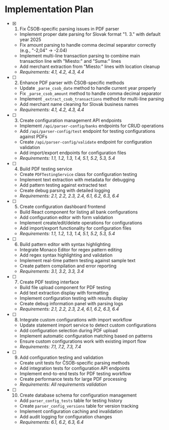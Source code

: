# Implementation Plan

- [x] 1. Fix ČSOB-specific parsing issues in PDF parser


  - Implement proper date parsing for Slovak format "1. 3." with default year 2025
  - Fix amount parsing to handle comma decimal separator correctly (e.g., "-2,04" → -2.04)
  - Implement multi-line transaction parsing to combine main transaction line with "Miesto:" and "Suma:" lines
  - Add merchant extraction from "Miesto:" lines with location cleanup
  - _Requirements: 4.1, 4.2, 4.3, 4.4_








- [ ] 2. Enhance PDF parser with ČSOB-specific methods
  - Update `_parse_csob_date` method to handle current year properly
  - Fix `_parse_csob_amount` method to handle comma decimal separator
  - Implement `_extract_csob_transactions` method for multi-line parsing
  - Add merchant name cleaning for Slovak business names
  - _Requirements: 4.1, 4.2, 4.3, 4.4_

- [ ] 3. Create configuration management API endpoints
  - Implement `/api/parser-config/banks` endpoints for CRUD operations
  - Add `/api/parser-config/test` endpoint for testing configurations against PDFs
  - Create `/api/parser-config/validate` endpoint for configuration validation
  - Add import/export endpoints for configuration files
  - _Requirements: 1.1, 1.2, 1.3, 1.4, 5.1, 5.2, 5.3, 5.4_

- [ ] 4. Build PDF testing service
  - Create `PDFTestingService` class for configuration testing
  - Implement text extraction with metadata for debugging
  - Add pattern testing against extracted text
  - Create debug parsing with detailed logging
  - _Requirements: 2.1, 2.2, 2.3, 2.4, 6.1, 6.2, 6.3, 6.4_

- [ ] 5. Create configuration dashboard frontend
  - Build React component for listing all bank configurations
  - Add configuration editor with form validation
  - Implement create/edit/delete operations for configurations
  - Add import/export functionality for configuration files
  - _Requirements: 1.1, 1.2, 1.3, 1.4, 5.1, 5.2, 5.3, 5.4_

- [ ] 6. Build pattern editor with syntax highlighting
  - Integrate Monaco Editor for regex pattern editing
  - Add regex syntax highlighting and validation
  - Implement real-time pattern testing against sample text
  - Create pattern compilation and error reporting
  - _Requirements: 3.1, 3.2, 3.3, 3.4_

- [ ] 7. Create PDF testing interface
  - Build file upload component for PDF testing
  - Add text extraction display with formatting
  - Implement configuration testing with results display
  - Create debug information panel with parsing logs
  - _Requirements: 2.1, 2.2, 2.3, 2.4, 6.1, 6.2, 6.3, 6.4_

- [ ] 8. Integrate custom configurations with import workflow
  - Update statement import service to detect custom configurations
  - Add configuration selection during PDF upload
  - Implement automatic configuration matching based on patterns
  - Ensure custom configurations work with existing import flow
  - _Requirements: 7.1, 7.2, 7.3, 7.4_

- [ ] 9. Add configuration testing and validation
  - Create unit tests for ČSOB-specific parsing methods
  - Add integration tests for configuration API endpoints
  - Implement end-to-end tests for PDF testing workflow
  - Create performance tests for large PDF processing
  - _Requirements: All requirements validation_

- [ ] 10. Create database schema for configuration management
  - Add `parser_config_tests` table for testing history
  - Create `parser_config_versions` table for version tracking
  - Implement configuration caching and invalidation
  - Add audit logging for configuration changes
  - _Requirements: 6.1, 6.2, 6.3, 6.4_